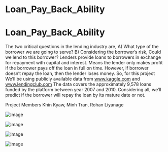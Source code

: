 # Loan_Pay_Back_Ability

# Loan_Pay_Back_Ability

The two critical questions in the lending industry are,  A) What type of the borrower we are going to serve? B) Considering the borrower’s risk, Could we lend to this  borrower?
Lenders provide loans to borrowers in exchange for repayment with capital and interest. Means the lender only makes profit if the borrower pays off the loan in full on time. However, if borrower doesn’t repay the loan, then the lender loses money. 
So, for this project We’ll be using publicly available data from www.kaggle.com  and www.lendingclub.com 
The data covers the approximately 9,578 loans funded by the platform between year 2007 and 2010. Considering all, we’ll predict if the borrower will repay the loan by its mature date or not. 

Project Members
Khin Kyaw, Minh Tran, Rohan Liyanage


![image](https://github.com/Minhtranaccount/Loan_Pay_Back_Ability/assets/115082961/c2e10f71-826b-4b81-84bc-158661af7d5c)

![image](https://github.com/Minhtranaccount/Loan_Pay_Back_Ability/assets/115082961/85ebf62b-bb87-41e6-badd-8693a0ac16b5)

![image](https://github.com/Minhtranaccount/Loan_Pay_Back_Ability/assets/115082961/c06d02bd-7634-4ed5-be3f-78ce8dda1e1b)

![image](https://github.com/Minhtranaccount/Loan_Pay_Back_Ability/assets/115082961/f61d48e7-653d-424f-98cb-1b66473bb691)

